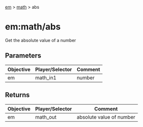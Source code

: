 [em](../../em.md) > [math](../math.md) > abs

# em:math/abs

Get the absolute value of a number

## Parameters

| Objective | Player/Selector | Comment |
| --------- | --------------- | ------- |
| em        | math_in1        | number  |

## Returns

| Objective | Player/Selector | Comment                  |
| --------- | --------------- | ------------------------ |
| em        | math_out        | absolute value of number |
